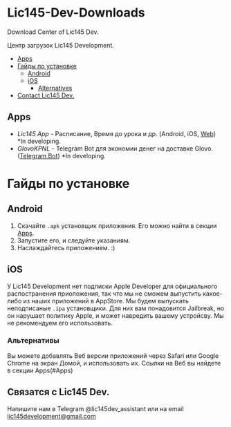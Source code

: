 # Lic145-Dev-Downloads
Download Center of Lic145 Dev.

 Центр загрузок Lic145 Development.

* [Apps](#Apps)
* [Гайды по установке](#Гайды-по-установке)
  + [Android](#Android)
  + [iOS](#iOS)
    - [Alternatives](#Альтернативы)
 * [Contact Lic145 Dev.](#Contact-Lic145-Dev.)

## Apps
- *Lic145 App* - Расписание, Время до урока и др.   (Android, iOS, [Web]()) *In developing.
- *GlovoKPNL* - Telegram Bot для экономии денег на доставке Glovo.   ([Telegram Bot]()) *In developing.


# Гайды по установке
## Android
1. Скачайте ``.apk`` установщик приложения. Его можно найти в секции [Apps](#Apps).
2. Запустите его, и следуйте указаниям.
3. Наслаждайтесь приложением. :)



## iOS
У Lic145 Development нет подписки Apple Developer для официального распостранения приоложения, так что мы не сможем выпустить какое-либо из наших приложений в AppStore. Мы будем выпускать неподписаные ``.ipa`` установщики. Для них вам понадовится Jailbreak, но он нарушает политику Apple, и может навредить вашему устройсву. Мы не рекомендуем его использовать.
### Альтернативы
Вы можете добавлять Веб версии приложений через Safari или Google Chrome на экран Домой, и использовать их. Ссылки на Веб вы найдете в секции Apps(#Apps)

## Связатся с Lic145 Dev.
Напишите нам в Telegram @lic145dev_assistant или на email lic145development@gmail.com
